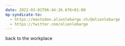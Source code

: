 ```yaml
---
date: 2022-03-01T06:44:26.676+01:00
mp-syndicate-to:
  - https://mastodon.alienlebarge.ch/@alienlebarge
  - https://twitter.com/alienlebarge
---
```

back to the workplace
